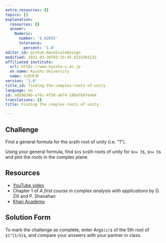 ```yaml
---
extra_resources: {}
topics: []
explanation:
  resources: {}
  answer:
    Numeric:
      number: '5.02655'
      tolerance:
        percent: '1.0'
editor_id: github.NanoScaleDesign
modified: 2021-03-30T03:33:45.823336413Z
affiliated_institute:
  url: https://www.kyushu-u.ac.jp
  en_name: Kyushu University
  name: 九州大学
version: '1.0'
title_id: finding-the-complex-roots-of-unity
language: en
id: b8b9034b-e76c-4f58-a074-180a7847ee64
translations: {}
title: Finding the complex roots of unity

---
```


## Challenge
  
Find a general formula for the `$n$`th root of unity (i.e. "1").

Using your general formula, find `$n$` `$n$`th roots of unity for `$n= 3$`, `$n= 5$` and plot the roots in the complex plane.

## Resources
- [YouTube video](https://www.youtube.com/watch?v=yI2NeikrxoU&list=PLi7yHjesblV0sSfZzWdSUXGO683n_nJdQ&index=4)
- Chapter 1 of *A first course in complex analysis with applications* by D. Zill and P. Shanahan
- [Khan Academy](https://www.khanacademy.org/math/precalculus/imaginary-and-complex-numbers#polar-form-of-complex-numbers)


## Solution Form
To mark the challenge as complete, enter Arg`$(z)$` of the 5th root of `$1^{1/5}$`, and compare your answers with your partner in class.
